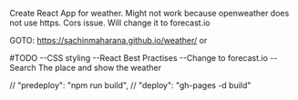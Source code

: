 Create React App for weather.
Might not work because openweather does not use https. Cors issue.
Will change it to forecast.io

GOTO: https://sachinmaharana.github.io/weather/
 or



#TODO
--CSS styling
--React Best Practises
--Change to forecast.io
--Search The place and show the weather

// "predeploy": "npm run build",
// "deploy": "gh-pages -d build"